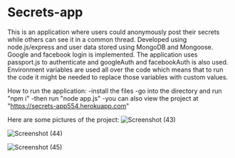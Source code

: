 # Secrets-app

This is an application where users could anonymously post their secrets while others can see it in a common thread. Developed using node.js/express and user data stored using MongoDB and Mongoose. Google and facebook login is implemented.
The application uses passport.js to authenticate and googleAuth and facebookAuth is also used. Environment variables are used all over the code which means that to run the code it might be needed to replace those variables with custom values.

How to run the application: -install the files -go into the directory and run "npm i" -then run "node app.js" -you can also view the project at "https://secrets-app554.herokuapp.com"

Here are some pictures of the project:
![Screenshot (43)](https://user-images.githubusercontent.com/101473079/205432505-5f1a3a2d-ed7b-45d3-b52c-a8bf432306ca.png)

![Screenshot (44)](https://user-images.githubusercontent.com/101473079/205432508-1092b536-8317-4cb5-a0ff-35e1bc6bacb4.png)

![Screenshot (45)](https://user-images.githubusercontent.com/101473079/205432509-c14fd17f-6d79-48b2-bf02-e1bb39f1cb70.png)
